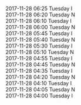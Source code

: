 2017-11-28 06:25 Tuesday  I  
2017-11-28 06:20 Tuesday  N  
2017-11-28 06:10 Tuesday  I  
2017-11-28 06:00 Tuesday  N  
2017-11-28 05:45 Tuesday  I  
2017-11-28 05:40 Tuesday  N  
2017-11-28 05:30 Tuesday  I  
2017-11-28 05:10 Tuesday  N  
2017-11-28 04:55 Tuesday  I  
2017-11-28 04:45 Tuesday  N  
2017-11-28 04:35 Tuesday  I  
2017-11-28 04:20 Tuesday  N  
2017-11-28 04:10 Tuesday  I  
2017-11-28 04:05 Tuesday  N  
2017-11-28 04:00 Tuesday  I  
